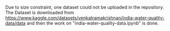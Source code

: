 Due to size constraint, one dataset could not be uploaded in the repository. The Dataset is downloaded from https://www.kaggle.com/datasets/venkatramakrishnan/india-water-quality-data/data and then the work on "india-water-quality-data.ipynb" is done.
